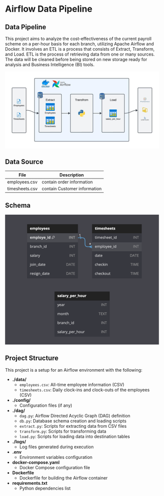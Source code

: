 # Airflow Data Pipeline

## Data Pipeline

This project aims to analyze the cost-effectiveness of the current payroll scheme on a per-hour basis for each branch, utilizing Apache Airflow and Docker. It involves an ETL is a process that consists of Extract, Transform, and Load. ETL is the process of retrieving data from one or many sources. The data will be cleaned before being stored on new storage ready for analysis and Business Intelligence (BI) tools.

![image](./data-pipeline.jpeg)

## Data Source

| File           | Description                  |
| -------------- | ---------------------------- |
| employees.csv  | contain order information    |
| timesheets.csv | contain Customer information |

## Schema

![image](./data-schema.png)

## Project Structure

This project is a setup for an Airflow environment with the following:

- **./data/**
  - `employees.csv`: All-time employee information (CSV)
  - `timesheets.csv`: Daily clock-ins and clock-outs of the employees (CSV)
- **./config/**
  - Configuration files (if any)
- **./dag/**
  - `dag.py`: Airflow Directed Acyclic Graph (DAG) definition
  - `db.py`: Database schema creation and loading scripts
  - `extract.py`: Scripts for extracting data from CSV files
  - `transform.py`: Scripts for transforming data
  - `load.py`: Scripts for loading data into destination tables
- **./logs/**
  - Log files generated during execution
- **.env**
  - Environment variables configuration
- **docker-compose.yaml**
  - Docker Compose configuration file
- **Dockerfile**
  - Dockerfile for building the Airflow container
- **requirements.txt**
  - Python dependencies list
